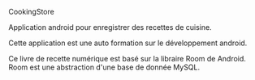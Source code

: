 CookingStore

Application android pour enregistrer des recettes de cuisine.

Cette application est une auto formation sur le développement android.

Ce livre de recette numérique est basé sur la libraire Room de Android.
Room est une abstraction d'une base de donnée MySQL.

